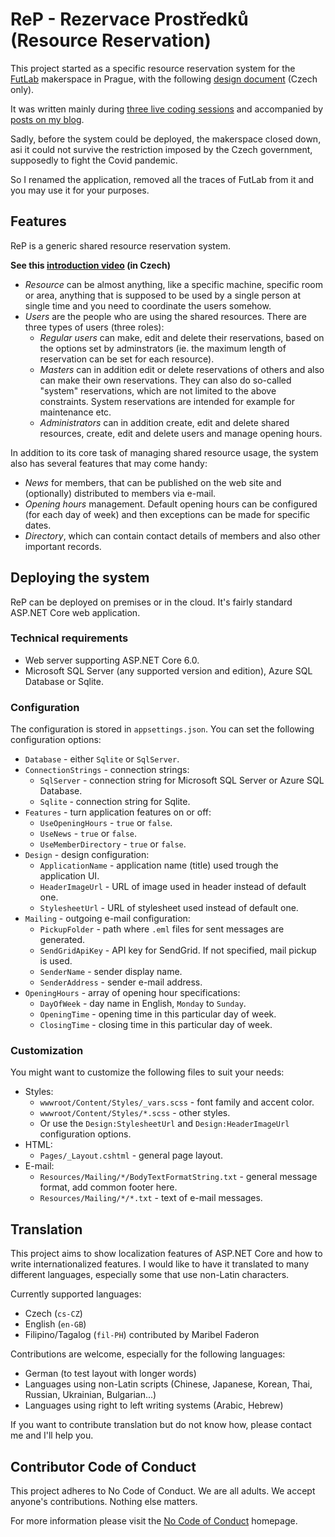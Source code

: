 ﻿# ReP - Rezervace Prostředků (Resource Reservation)

This project started as a specific resource reservation system for the [FutLab](https://www.futlab.cc) makerspace in Prague, with the following [design document](https://1drv.ms/w/s!Apo4M7bgM3zBz69X-y8zIZAgBQDN5w) (Czech only).

It was written mainly during [three live coding sessions](https://www.youtube.com/playlist?list=PLoOpAe_g1x4IxYK9A8aT0To60DF6IHTFl) and accompanied by [posts on my blog](https://www.altair.blog/2021/02/futlab).

Sadly, before the system could be deployed, the makerspace closed down, asi it could not survive the restriction imposed by the Czech government, supposedly to fight the Covid pandemic.

So I renamed the application, removed all the traces of FutLab from it and you may use it for your purposes.

## Features

ReP is a generic shared resource reservation system. 

**See this [introduction video](https://youtu.be/Y0NzSa7QJDE) (in Czech)**

* _Resource_ can be almost anything, like a specific machine, specific room or area, anything that is supposed to be used by a single person at single time and you need to coordinate the users somehow.
* _Users_ are the people who are using the shared resources. There are three types of users (three roles):
  * _Regular users_ can make, edit and delete their reservations, based on the options set by adminstrators (ie. the maximum length of reservation can be set for each resource).
  * _Masters_ can in addition edit or delete reservations of others and also can make their own reservations. They can also do so-called "system" reservations, which are not limited to the above constraints. System reservations are intended for example for maintenance etc.
  * _Administrators_ can in addition create, edit and delete shared resources, create, edit and delete users and manage opening hours.

In addition to its core task of managing shared resource usage, the system also has several features that may come handy:

* _News_ for members, that can be published on the web site and (optionally) distributed to members via e-mail.
* _Opening hours_ management. Default opening hours can be configured (for each day of week) and then exceptions can be made for specific dates.
* _Directory_, which can contain contact details of members and also other important records.

## Deploying the system

ReP can be deployed on premises or in the cloud. It's fairly standard ASP.NET Core web application.

### Technical requirements

* Web server supporting ASP.NET Core 6.0.
* Microsoft SQL Server (any supported version and edition), Azure SQL Database or Sqlite.

### Configuration

The configuration is stored in `appsettings.json`. You can set the following configuration options:
* `Database` - either `Sqlite` or `SqlServer`.
* `ConnectionStrings` - connection strings:
  * `SqlServer` - connection string for Microsoft SQL Server or Azure SQL Database.
  * `Sqlite` - connection string for Sqlite.
* `Features` - turn application features on or off:
  * `UseOpeningHours` - `true` or `false`.
  * `UseNews` - `true` or `false`.
  * `UseMemberDirectory` - `true` or `false`.
* `Design` - design configuration:
  * `ApplicationName` - application name (title) used trough the application UI.
  * `HeaderImageUrl` - URL of image used in header instead of default one.
  * `StylesheetUrl` - URL of stylesheet used instead of default one.
* `Mailing` - outgoing e-mail configuration:
  * `PickupFolder` - path where `.eml` files for sent messages are generated.
  * `SendGridApiKey` - API key for SendGrid. If not specified, mail pickup is used.
  * `SenderName` - sender display name.
  * `SenderAddress` - sender e-mail address.
* `OpeningHours` - array of opening hour specifications:
  * `DayOfWeek` - day name in English, `Monday` to `Sunday`.
  * `OpeningTime` - opening time in this particular day of week.
  * `ClosingTime` - closing time in this particular day of week.

### Customization

You might want to customize the following files to suit your needs:

* Styles:
  * `wwwroot/Content/Styles/_vars.scss` - font family and accent color.
  * `wwwroot/Content/Styles/*.scss` - other styles.
  * Or use the `Design:StylesheetUrl` and `Design:HeaderImageUrl` configuration options.
* HTML:
  * `Pages/_Layout.cshtml` - general page layout.
* E-mail:
  * `Resources/Mailing/*/BodyTextFormatString.txt` - general message format, add common footer here.
  * `Resources/Mailing/*/*.txt` - text of e-mail messages.

## Translation

This project aims to show localization features of ASP.NET Core and how to write internationalized features. I would like to have it translated to many different languages, especially some that use non-Latin characters.

Currently supported languages:

* Czech (`cs-CZ`)
* English (`en-GB`)
* Filipino/Tagalog (`fil-PH`) contributed by Maribel Faderon

Contributions are welcome, especially for the following languages:

* German (to test layout with longer words)
* Languages using non-Latin scripts (Chinese, Japanese, Korean, Thai, Russian, Ukrainian, Bulgarian...)
* Languages using right to left writing systems (Arabic, Hebrew)

If you want to contribute translation but do not know how, please contact me and I'll help you.

## Contributor Code of Conduct

This project adheres to No Code of Conduct. We are all adults. We accept anyone's contributions. Nothing else matters.

For more information please visit the [No Code of Conduct](https://github.com/domgetter/NCoC) homepage.